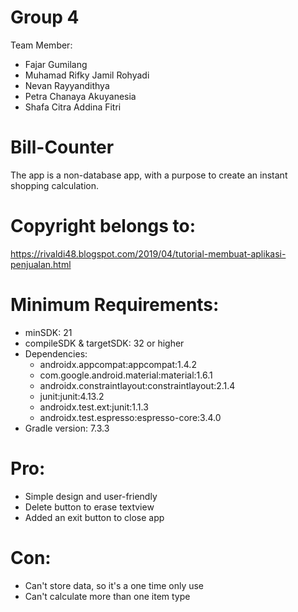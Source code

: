 # Group 4
Team Member:
- Fajar Gumilang
- Muhamad Rifky Jamil Rohyadi
- Nevan Rayyandithya
- Petra Chanaya Akuyanesia
- Shafa Citra Addina Fitri

# Bill-Counter
The app is a non-database app, with a purpose to create an instant shopping calculation. 

# Copyright belongs to:
https://rivaldi48.blogspot.com/2019/04/tutorial-membuat-aplikasi-penjualan.html

# Minimum Requirements:
- minSDK: 21
- compileSDK & targetSDK: 32 or higher
- Dependencies:
  - androidx.appcompat:appcompat:1.4.2
  - com.google.android.material:material:1.6.1
  - androidx.constraintlayout:constraintlayout:2.1.4
  - junit:junit:4.13.2
  - androidx.test.ext:junit:1.1.3
  - androidx.test.espresso:espresso-core:3.4.0
- Gradle version: 7.3.3  

# Pro:
- Simple design and user-friendly
- Delete button to erase textview
- Added an exit button to close app

# Con:
- Can't store data, so it's a one time only use 
- Can't calculate more than one item type

